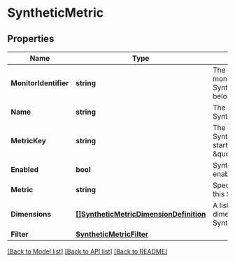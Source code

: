 # SyntheticMetric

## Properties

Name | Type | Description | Notes
------------ | ------------- | ------------- | -------------
**MonitorIdentifier** | **string** | The identifier of the monitor this SyntheticMetric should belong to | 
**Name** | **string** | The name of the SyntheticMetric config | 
**MetricKey** | **string** | The unique key of this SyntheticMetric. Has to start with \&quot;calc:synthetic.\&quot; | 
**Enabled** | **bool** | SyntheticMetric enabled/disabled | 
**Metric** | **string** | Specifies the metric for this SyntheticMetric. | 
**Dimensions** | [**[]SyntheticMetricDimensionDefinition**](SyntheticMetricDimensionDefinition.md) | A list of optional dimensions for this SyntheticMetric. | [optional] 
**Filter** | [**SyntheticMetricFilter**](SyntheticMetricFilter.md) |  | [optional] 

[[Back to Model list]](../README.md#documentation-for-models) [[Back to API list]](../README.md#documentation-for-api-endpoints) [[Back to README]](../README.md)


